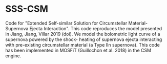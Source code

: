# SSS-CSM
Code for "Extended Self-similar Solution for Circumstellar Material-Supernova Ejecta Interaction". This code reproduces the model presented in Jiang, Jiang, Villar 2019 (doi). We model the bolometric light curve of a supernova powered by the shock- heating of supernova ejecta interacting with pre-existing circumstellar material (a Type IIn supernova). This code has been implemented in MOSFiT (Guillochon et al. 2018) in the CSM engine.

